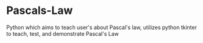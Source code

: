 # Pascals-Law
Python which aims to teach user's about Pascal's law, utilizes python tkinter to teach, test, and demonstrate Pascal's Law
